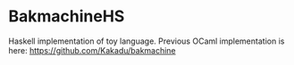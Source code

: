 BakmachineHS
============
Haskell implementation of toy language.
Previous OCaml implementation is here: https://github.com/Kakadu/bakmachine
